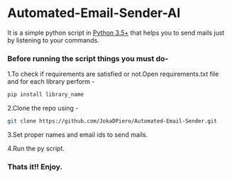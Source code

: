 # Automated-Email-Sender-AI

It is a simple python script in [Python 3.5+](https://www.python.org/downloads/release/python-360/) that helps you to send mails just by listening to your commands.

### Before running the script things you must do-
1.To check if requirements are satisfied or not.Open requirements.txt file and for each library perform -
```bash
pip install library_name
```
2.Clone the repo using -
```bash
git clone https://github.com/JokaDPiero/Automated-Email-Sender.git
```
3.Set proper names and email ids to send mails.

4.Run the py script.
### Thats it!! Enjoy.
